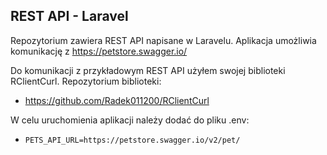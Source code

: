 ## REST API - Laravel

Repozytorium zawiera REST API napisane w Laravelu. Aplikacja umożliwia komunikację z https://petstore.swagger.io/ 

Do komunikacji z przykładowym REST API użyłem swojej biblioteki RClientCurl. Repozytorium biblioteki:
 - https://github.com/Radek011200/RClientCurl

W celu uruchomienia aplikacji należy dodać do pliku .env:
 - `PETS_API_URL=https://petstore.swagger.io/v2/pet/`


